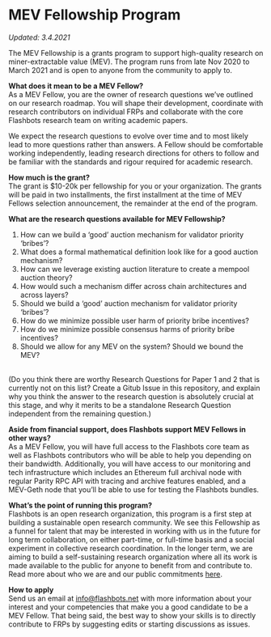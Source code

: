 # MEV Fellowship Program

*Updated: 3.4.2021* 

The MEV Fellowship is a grants program to support high-quality research on miner-extractable value (MEV). The program runs from late Nov 2020 to March 2021 and is open to anyone from the community to apply to.

**What does it mean to be a MEV Fellow?**
<br /> As a MEV Fellow, you are the owner of research questions we’ve outlined on our research roadmap. You will shape their development, coordinate with research contributors on individual FRPs and collaborate with the core Flashbots research team on writing academic papers.

We expect the research questions to evolve over time and to most likely lead to more questions rather than answers. A Fellow should be comfortable working independently, leading research directions for others to follow and be familiar with the standards and rigour required for academic research.

**How much is the grant?**
<br />The grant is $10-20k per fellowship for you or your organization. The grants will be paid in two installments, the first installment at the time of MEV Fellows selection announcement, the remainder at the end of the program.

**What are the research questions available for MEV Fellowship?**
1. How can we build a ‘good’ auction mechanism for validator priority ‘bribes’?
2. What does a formal mathematical definition look like for a good auction mechanism?
3. How can we leverage existing auction literature to create a mempool auction theory?
4. How would such a mechanism differ across chain architectures and across layers?
5. Should we build a ‘good’ auction mechanism for validator priority ‘bribes’?
6. How do we minimize possible user harm of priority bribe incentives?
7. How do we minimize possible consensus harms of priority bribe incentives?
8. Should we allow for any MEV on the system?  Should we bound the MEV?

</br> (Do you think there are worthy Research Questions for Paper 1 and 2 that is currently not on this list? Create a Gitub Issue in this repository, and explain why you think the answer to the research question is absolutely crucial at this stage, and why it merits to be a standalone Research Question independent from the remaining question.)

**Aside from financial support, does Flashbots support MEV Fellows in other ways?**
<br /> As a MEV Fellow, you will have full access to the Flashbots core team as well as Flashbots contributors who will be able to help you depending on their bandwidth. Additionally, you will have access to our monitoring and tech infrastructure which includes an Ethereum full archival node with regular Parity RPC API with tracing and archive features enabled, and a MEV-Geth node that you’ll be able to use for testing the Flashbots bundles.

**What’s the point of running this program?**
<br /> Flashbots is an open research organization, this program is a first step at building a sustainable open research community. We see this Fellowship as a funnel for talent that may be interested in working with us in the future for long term collaboration, on either part-time, or full-time basis and a social experiment in collective research coordination. In the longer term, we are aiming to build a self-sustaining research organization where all its work is made available to the public for anyone to benefit from and contribute to. Read more about who we are and our public commitments [here](https://ethresear.ch/t/flashbots-frontrunning-the-mev-crisis/8251).

**How to apply**
<br /> Send us an email at info@flashbots.net with more information about your interest and your competencies that make you a good candidate to be a MEV Fellow. That being said, the best way to show your skills is to directly contribute to FRPs by suggesting edits or starting discussions as issues.
